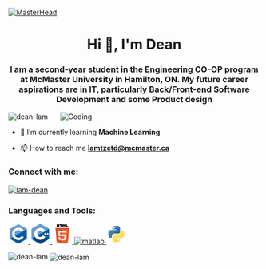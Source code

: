 
[![MasterHead](https://i.gifer.com/OSFi.gif)](https://dean-lam.io)

<h1 align="center">Hi 👋, I'm Dean</h1>
<h3 align="center">I am a second-year student in the Engineering CO-OP program at McMaster University in Hamilton, ON. My future career aspirations are in IT, particularly Back/Front-end Software Development and some Product design</h3>

<img align="right" alt="Coding" width="400" src="https://media0.giphy.com/media/qgQUggAC3Pfv687qPC/giphy.gif?cid=790b76112be4889194f9f7e06a7de10f08f4ed07d7c3e548&rid=giphy.gif&ct=g">


<p align="left"> <img src="https://komarev.com/ghpvc/?username=dean-lam&label=Profile%20views&color=0e75b6&style=flat" alt="dean-lam" /> </p>

- 🌱 I’m currently learning **Machine Learning**

- 📫 How to reach me **lamtzetd@mcmaster.ca**

<h3 align="left">Connect with me:</h3>
<p align="left">
<a href="https://linkedin.com/in/lam-dean" target="blank"><img align="center" src="https://raw.githubusercontent.com/rahuldkjain/github-profile-readme-generator/master/src/images/icons/Social/linked-in-alt.svg" alt="lam-dean" height="30" width="40" /></a>
</p>

<h3 align="left">Languages and Tools:</h3>
<p align="left"> <a href="https://www.cprogramming.com/" target="_blank" rel="noreferrer"> <img src="https://raw.githubusercontent.com/devicons/devicon/master/icons/c/c-original.svg" alt="c" width="40" height="40"/> </a> <a href="https://www.w3schools.com/cpp/" target="_blank" rel="noreferrer"> <img src="https://raw.githubusercontent.com/devicons/devicon/master/icons/cplusplus/cplusplus-original.svg" alt="cplusplus" width="40" height="40"/> </a> <a href="https://www.w3.org/html/" target="_blank" rel="noreferrer"> <img src="https://raw.githubusercontent.com/devicons/devicon/master/icons/html5/html5-original-wordmark.svg" alt="html5" width="40" height="40"/> </a> <a href="https://www.mathworks.com/" target="_blank" rel="noreferrer"> <img src="https://upload.wikimedia.org/wikipedia/commons/2/21/Matlab_Logo.png" alt="matlab" width="40" height="40"/> </a> <a href="https://www.python.org" target="_blank" rel="noreferrer"> <img src="https://raw.githubusercontent.com/devicons/devicon/master/icons/python/python-original.svg" alt="python" width="40" height="40"/> </a> </p>

<p><img align="left" src="https://github-readme-stats.vercel.app/api/top-langs?username=dean-lam&show_icons=true&locale=en&layout=compact" alt="dean-lam" /></p>

<p>&nbsp;<img align="center" src="https://github-readme-stats.vercel.app/api?username=dean-lam&show_icons=true&locale=en" alt="dean-lam" /></p>
